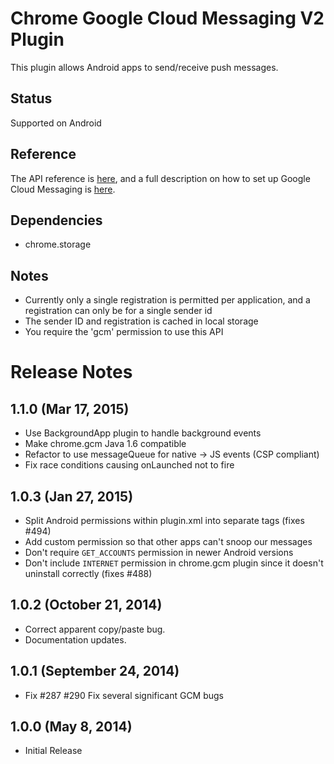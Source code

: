 # Chrome Google Cloud Messaging V2 Plugin

This plugin allows Android apps to send/receive push messages.

## Status

Supported on Android

## Reference

The API reference is [here](https://developer.chrome.com/apps/gcm), and a full description on how to set up Google Cloud Messaging is [here](https://developer.chrome.com/apps/cloudMessaging).

## Dependencies

* chrome.storage

## Notes

* Currently only a single registration is permitted per application, and a registration can only be for a single sender id
* The sender ID and registration is cached in local storage
* You require the 'gcm' permission to use this API

# Release Notes
## 1.1.0 (Mar 17, 2015)
* Use BackgroundApp plugin to handle background events
* Make chrome.gcm Java 1.6 compatible
* Refactor to use messageQueue for native -> JS events (CSP compliant)
* Fix race conditions causing onLaunched not to fire

## 1.0.3 (Jan 27, 2015)
* Split Android permissions within plugin.xml into separate tags (fixes #494)
* Add custom permission so that other apps can't snoop our messages
* Don't require `GET_ACCOUNTS` permission in newer Android versions
* Don't include `INTERNET` permission in chrome.gcm plugin since it doesn't uninstall correctly (fixes #488)

## 1.0.2 (October 21, 2014)
- Correct apparent copy/paste bug.
- Documentation updates.

## 1.0.1 (September 24, 2014)
- Fix #287 #290 Fix several significant GCM bugs

## 1.0.0 (May 8, 2014)
- Initial Release
